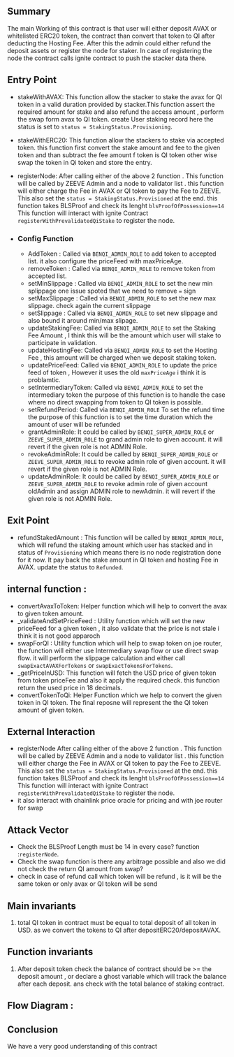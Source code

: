 ## Summary
The  main Working of this contract is that user will either deposit AVAX or whitelisted ERC20 token, the contract than convert that token to QI after deducting the Hosting Fee. After this the admin could either refund the deposit assets or register the node for staker. 
In case of registering the node the contract calls ignite contract to push the stacker data there. 

## Entry Point

- stakeWithAVAX:
    This function allow the stacker to stake the avax for QI token in a valid duration provided by stacker.This function assert the required amount for stake and also refund the access amount , perform the swap form avax to QI token.  create User staking record here the status is set to `status = StakingStatus.Provisioning`.

- stakeWithERC20:
    This function allow the stackers to stake via accepted token. this function first convert the stake amount and fee to the given token and than subtract the fee amount f token is QI token other wise swap the token in Qi token and store the entry.

- registerNode:
    After calling either of the above 2 function . This function will be called by ZEEVE Admin and a node to validator list . this function will either charge the Fee in AVAX or QI token to pay the Fee to ZEEVE. This also set the `status = StakingStatus.Provisioned` at the end. this function takes BLSProof and check its lenght `blsProofOfPossession==14` This function will interact with ignite Contract `registerWithPrevalidatedQiStake` to register the node. 



- ### Config Function
    - AddToken : 
        Called via `BENQI_ADMIN_ROLE` to add token to accepted list. it also configure the priceFeed with maxPriceAge.
    - removeToken : 
        Called via `BENQI_ADMIN_ROLE` to remove token from accepted list.
    - setMinSlippage : 
        Called via `BENQI_ADMIN_ROLE` to set the new min splippage one issue spoted that we need to remove `=` sign
    - setMaxSlippage : 
        Called via `BENQI_ADMIN_ROLE` to set the new max slippage. check again the current slippage
    - setSlippage : 
        Called via `BENQI_ADMIN_ROLE` to set new slippage and also bound it around min/max slipage.
    - updateStakingFee: 
        Called via `BENQI_ADMIN_ROLE` to set the Staking Fee Amount , I think this will be the amount which user will stake to participate in validation.
    - updateHostingFee: 
        Called via `BENQI_ADMIN_ROLE` to set the Hosting Fee , this amount will be charged when we deposit staking token.
    - updatePriceFeed: 
        Called via `BENQI_ADMIN_ROLE` to update the price feed of token , However it uses the old `maxPriceAge` i think it is problamtic.
    - setIntermediaryToken: 
        Called via `BENQI_ADMIN_ROLE` to set the intermediary token the purpose of this function is to handle the case where no direct swapping from token to QI token is possible.
    - setRefundPeriod: 
        Called via `BENQI_ADMIN_ROLE` To set the refund time the purpose of this function is to set the time duration which the amount of user will be refunded
    - grantAdminRole: 
        It could be called by `BENQI_SUPER_ADMIN_ROLE` or `ZEEVE_SUPER_ADMIN_ROLE` to grand admin role to given account. it will revert if the given role is not ADMIN Role.
    - revokeAdminRole: 
        It could be called by `BENQI_SUPER_ADMIN_ROLE` or `ZEEVE_SUPER_ADMIN_ROLE` to revoke admin role of given account. it will revert if the given role is not ADMIN Role.
    - updateAdminRole: 
        It could be called by `BENQI_SUPER_ADMIN_ROLE` or `ZEEVE_SUPER_ADMIN_ROLE` to revoke admin role of given account oldAdmin  and assign ADMIN role to newAdmin. it will revert if the given role is not ADMIN Role.



## Exit Point 
- refundStakedAmount :
    This function will be called by `BENQI_ADMIN_ROLE`, which will refund the staking amount which user has stacked and in status of `Provisioning` which means there is no node registration done for it now.
    It pay back the stake amount in QI token and hosting Fee in AVAX. update the status to `Refunded`.

## internal function :
- convertAvaxToToken:
    Helper function which will help to convert the  avax to given token amount.
- _validateAndSetPriceFeed : 
    Utility function which will set the new priceFeed for a given token , it also validate that the price is not stale i think it is not good apparoch  
- swapForQI : 
    Utility function which will help to swap token on joe router, the function will either use Intermediary swap flow or use direct swap flow. it will perform the    slippage calculation and either call `swapExactAVAXForTokens` or `swapExactTokensForTokens`.
- _getPriceInUSD: 
    This function will fetch the USD price of given token from token priceFee and also it apply the required check. this function return the used price in 18 decimals.
- convertTokenToQi: 
    Helper Function which we help to convert the given token in QI token. The final reposne will represent the the QI token amount of given token.


## External Interaction 
- registerNode
    After calling either of the above 2 function . This function will be called by ZEEVE Admin and a node to validator list . this function will either charge the Fee in AVAX or QI token to pay the Fee to ZEEVE. This also set the `status = StakingStatus.Provisioned` at the end. this function takes BLSProof and check its lenght `blsProofOfPossession==14` This function will interact with ignite Contract `registerWithPrevalidatedQiStake` to register the node. 
- it also interact with chainlink price oracle for pricing and with joe router for swap

## Attack Vector
- Check the BLSProof Length must be 14 in every case? function :`registerNode`. 
- Check the swap function is there any arbitrage possible and also we did not check the return QI amount from swap?
- check in case of refund call which token will be refund , is it will be the same token or only avax or QI token will be send

## Main invariants
1. total QI token  in contract must be equal to total deposit of all token in USD. as we convert the tokens to QI after depositERC20/depositAVAX.


## Function invariants 
1. After deposit token check the balance of contract should be >= the deposit amount , or declare a ghost variable which will track the balance after each deposit. ans check with the total balance of staking contract.


## Flow Diagram :


## Conclusion 
We have a very good understanding of this contract
